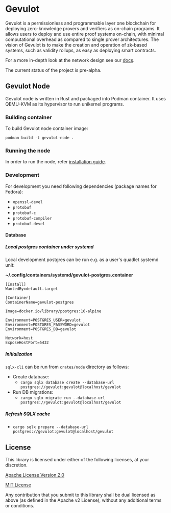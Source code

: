# Gevulot

Gevulot is a permissionless and programmable layer one blockchain for deploying zero-knowledge provers and verifiers as on-chain programs. It allows users to deploy and use entire proof systems on-chain, with minimal computational overhead as compared to single prover architectures. The vision of Gevulot is to make the creation and operation of zk-based systems, such as validity rollups, as easy as deploying smart contracts.

For a more in-depth look at the network design see our [docs](https://gevulot.gitbook.io/gevulot-docs/).

The current status of the project is pre-alpha.

## Gevulot Node

Gevulot node is written in Rust and packaged into Podman container. It uses QEMU-KVM as its hypervisor to run unikernel programs.

### Building container

To build Gevulot node container image:

```
podman build -t gevulot-node .
```

### Running the node

In order to run the node, refer [installation guide](INSTALL.md).

### Development

For development you need following dependencies (package names for Fedora):

- `openssl-devel`
- `protobuf`
- `protobuf-c`
- `protobuf-compiler`
- `protobuf-devel`

#### Database

##### Local postgres container under systemd

Local development postgres can be run e.g. as a user's quadlet systemd unit:

**~/.config/containers/systemd/gevulot-postgres.container**
```
[Install]
WantedBy=default.target

[Container]
ContainerName=gevulot-postgres

Image=docker.io/library/postgres:16-alpine

Environment=POSTGRES_USER=gevulot
Environment=POSTGRES_PASSWORD=gevulot
Environment=POSTGRES_DB=gevulot

Network=host
ExposeHostPort=5432
```

##### Initialization

`sqlx-cli` can be run from `crates/node` directory as follows:
- Create database:
  - `cargo sqlx database create --database-url postgres://gevulot:gevulot@localhost/gevulot`
- Run DB migrations:
  - `cargo sqlx migrate run --database-url postgres://gevulot:gevulot@localhost/gevulot`

##### Refresh SQLX cache
- `cargo sqlx prepare --database-url postgres://gevulot:gevulot@localhost/gevulot`

## License

This library is licensed under either of the following licenses, at your discretion.

[Apache License Version 2.0](LICENSE-APACHE)

[MIT License](LICENSE-MIT)

Any contribution that you submit to this library shall be dual licensed as above (as defined in the Apache v2 License), without any additional terms or conditions.
